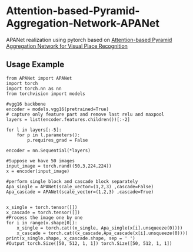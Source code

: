 # Attention-based-Pyramid-Aggregation-Network-APANet
APANet realization using pytorch based on [Attention-based Pyramid Aggregation Network for Visual Place Recognition](https://arxiv.org/abs/1808.00288)


## Usage Example

```
from APANet import APANet
import torch
import torch.nn as nn
from torchvision import models

#vgg16 backbone
encoder = models.vgg16(pretrained=True)
# capture only feature part and remove last relu and maxpool
layers = list(encoder.features.children())[:-2]

for l in layers[:-5]: 
    for p in l.parameters():
        p.requires_grad = False

encoder = nn.Sequential(*layers)

#Suppose we have 50 images
input_image = torch.rand((50,3,224,224))
x = encoder(input_image)

#perform single block and cascade block separately
Apa_single = APANet(scale_vector=(1,2,3) ,cascade=False)
Apa_cascade = APANet(scale_vector=(1,2,3) ,cascade=True)


x_single = torch.tensor([])
x_cascade = torch.tensor([])
#Process the image one by one
for i in range(x.shape[0]):
    x_single = torch.cat((x_single, Apa_single(x[i].unsqueeze(0))))
    x_cascade = torch.cat((x_cascade,Apa_cascade(x[i].unsqueeze(0))))
print(x_single.shape, x_cascade.shape, sep = ' ')
#Output torch.Size([50, 512, 1, 1]) torch.Size([50, 512, 1, 1])
```
